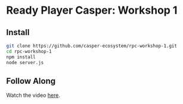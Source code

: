 # Ready Player Casper: Workshop 1

## Install

```bash
git clone https://github.com/casper-ecosystem/rpc-workshop-1.git
cd rpc-workshop-1
npm install
node server.js
```

## Follow Along
Watch the video [here](https://www.youtube.com/watch?v=DLI889UqLg4).
